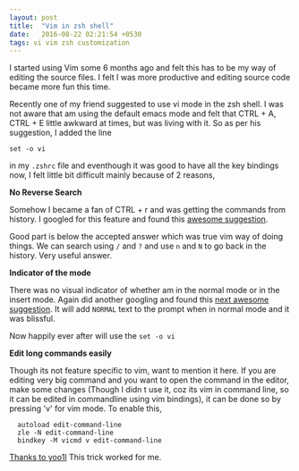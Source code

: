 ```yaml
---
layout: post
title:  "Vim in zsh shell"
date:   2016-08-22 02:21:54 +0530
tags: vi vim zsh customization
---
```


I started using Vim some 6 months ago and felt this has to be my way of editing the source files. I felt I was more productive and editing source code became more fun this time.

Recently one of my friend suggested to use vi mode in the zsh shell. I was not aware that am using the default emacs mode and felt that CTRL + A, CTRL + E little awkward at times, but was living with it. So as per his suggestion, I added the line

`set -o vi`

in my `.zshrc` file and eventhough it was good to have all the key bindings now, I felt little bit difficult mainly because of 2 reasons,

**No Reverse Search**

Somehow I became a fan of CTRL + r and was getting the commands from history. I googled for this feature and found this [awesome suggestion](http://unix.stackexchange.com/questions/44115/how-do-i-perform-a-reverse-history-search-in-zshs-vi-mode/273672#273672?newreg=26e81cf912814bd590410b408c30851a).

Good part is below the accepted answer which was true vim way of doing things. We can search using `/` and `?` and use `n` and `N` to go back in the history. Very useful answer.

**Indicator of the mode**

There was no visual indicator of whether am in the normal mode or in the insert mode. Again did another googling and found this [next awesome suggestion](http://coryklein.com/vi/2015/09/17/a-working-vi-mode-indicator-in-zsh.html). It will add `NORMAL` text to the prompt when in normal mode and it was blissful.

Now happily ever after will use the `set -o vi`

**Edit long commands easily**

Though its not feature specific to vim, want to mention it here. If you are editing very big command and you want to open the command in the editor, make some changes (Though I didn t use it, coz its vim in command line, so it can be edited in commandline using vim bindings), it can be done so by pressing 'v' for vim mode. To enable this,

```
  autoload edit-command-line
  zle -N edit-command-line
  bindkey -M vicmd v edit-command-line
```
[Thanks to yoo1I](https://news.ycombinator.com/item?id=12928568) This trick worked for me.
